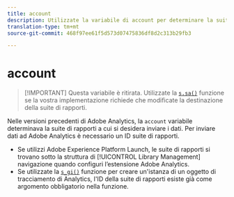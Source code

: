```yaml
---
title: account
description: Utilizzate la variabile di account per determinare la suite di rapporti a cui vengono inviati i dati.
translation-type: tm+mt
source-git-commit: 468f97ee61f5d573d07475836df8d2c313b29fb3

---
```



# account

> [!IMPORTANT] Questa variabile è ritirata. Utilizzate la [`s.sa()`](../functions/sa-method.md) funzione se la vostra implementazione richiede che modificate la destinazione della suite di rapporti.

Nelle versioni precedenti di Adobe Analytics, la `account` variabile determinava la suite di rapporti a cui si desidera inviare i dati. Per inviare dati ad Adobe Analytics è necessario un ID suite di rapporti.

* Se utilizzi Adobe Experience Platform Launch, le suite di rapporti si trovano sotto la struttura di [!UICONTROL Library Management] navigazione quando configuri l’estensione Adobe Analytics.
* Se utilizzate la [`s_gi()`](../functions/s-gi.md) funzione per creare un&#39;istanza di un oggetto di tracciamento di Analytics, l&#39;ID della suite di rapporti esiste già come argomento obbligatorio nella funzione.
